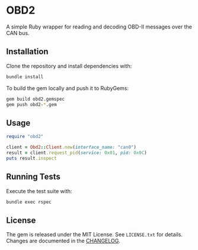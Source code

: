 # OBD2

A simple Ruby wrapper for reading and decoding OBD-II messages over the CAN bus.

## Installation

Clone the repository and install dependencies with:

```bash
bundle install
```

To build the gem locally and push it to RubyGems:

```bash
gem build obd2.gemspec
gem push obd2-*.gem
```

## Usage

```ruby
require "obd2"

client = Obd2::Client.new(interface_name: "can0")
result = client.request_pid(service: 0x01, pid: 0x0C)
puts result.inspect
```

## Running Tests

Execute the test suite with:

```bash
bundle exec rspec
```

## License

The gem is released under the MIT License. See `LICENSE.txt` for details. Changes are documented in the [CHANGELOG](CHANGELOG.md).
